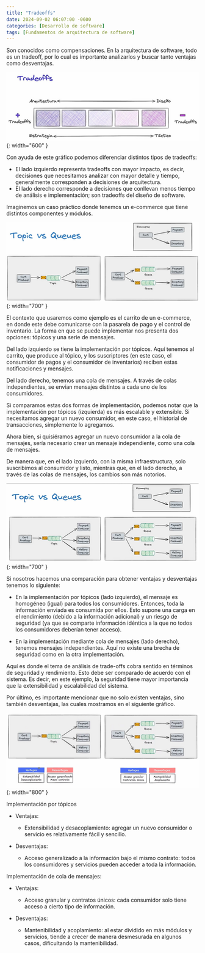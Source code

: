 ```yaml
---
title: "Tradeoffs"
date: 2024-09-02 06:07:00 -0600
categories: [Desarrollo de software]
tags: [Fundamentos de arquitectura de software]
---
```


Son conocidos como compensaciones. En la arquitectura de software, todo es un tradeoff, por lo cual es importante analizarlos y buscar tanto ventajas como desventajas.

![alt text](/assets/arq-015.png){: width="600" }

Con ayuda de este gráfico podemos diferenciar distintos tipos de tradeoffs:

* El lado izquierdo representa tradeoffs con mayor impacto, es decir, decisiones que necesitamos analizar con mayor detalle y tiempo, generalmente corresponden a decisiones de arquitectura.
* El lado derecho corresponde a decisiones que conllevan menos tiempo de análisis e implementación; son tradeoffs del diseño de software.

Imaginemos un caso práctico donde tenemos un e-commerce que tiene distintos componentes y módulos.

![alt text](/assets/arq-016.png){: width="700" }

El contexto que usaremos como ejemplo es el carrito de un e-commerce, en donde este debe comunicarse con la pasarela de pago y el control de inventario.
La forma en que se puede implementar nos presenta dos opciones: tópicos y una serie de mensajes.

Del lado izquierdo se tiene la implementación por tópicos. Aquí tenemos al carrito, que produce al tópico, y los suscriptores (en este caso, el consumidor de pagos y el consumidor de inventarios) reciben estas notificaciones y mensajes.

Del lado derecho, tenemos una cola de mensajes. A través de colas independientes, se envían mensajes distintos a cada uno de los consumidores.

Si comparamos estas dos formas de implementación, podemos notar que la implementación por tópicos (izquierda) es más escalable y extensible. Si necesitamos agregar un nuevo consumidor, en este caso, el historial de transacciones, simplemente lo agregamos.

Ahora bien, si quisiéramos agregar un nuevo consumidor a la cola de mensajes, sería necesario crear un mensaje independiente, como una cola de mensajes.

De manera que, en el lado izquierdo, con la misma infraestructura, solo suscribimos al consumidor y listo, mientras que, en el lado derecho, a través de las colas de mensajes, los cambios son más notorios.

![alt text](/assets/arq-017.png){: width="700" }

Si nosotros hacemos una comparación para obtener ventajas y desventajas tenemos lo siguiente:

* En la implementación por tópicos (lado izquierdo), el mensaje es homogéneo (igual) para todos los consumidores. Entonces, toda la información enviada es consumida por ellos. Esto supone una carga en el rendimiento (debido a la información adicional) y un riesgo de seguridad (ya que se comparte información idéntica a la que no todos los consumidores deberían tener acceso).

* En la implementación mediante cola de mensajes (lado derecho), tenemos mensajes independientes. Aquí no existe una brecha de seguridad como en la otra implementación.

Aquí es donde el tema de análisis de trade-offs cobra sentido en términos de seguridad y rendimiento. Esto debe ser comparado de acuerdo con el sistema. Es decir, en este ejemplo, la seguridad tiene mayor importancia que la extensibilidad y escalabilidad del sistema.

Por último, es importante mencionar que no solo existen ventajas, sino también desventajas, las cuales mostramos en el siguiente gráfico.

![alt text](/assets/arq-018.png){: width="800" }

Implementación por tópicos

* Ventajas:

    * Extensibilidad y desacoplamiento: agregar un nuevo consumidor o servicio es relativamente fácil y sencillo.

* Desventajas:

    * Acceso generalizado a la información bajo el mismo contrato: todos los consumidores y servicios pueden acceder a toda la información.

Implementación de cola de mensajes:

* Ventajas:

    * Acceso granular y contratos únicos: cada consumidor solo tiene acceso a cierto tipo de información.

* Desventajas:

    * Mantenibilidad y acoplamiento: al estar dividido en más módulos y servicios, tiende a crecer de manera desmesurada en algunos casos, dificultando la mantenibilidad.
